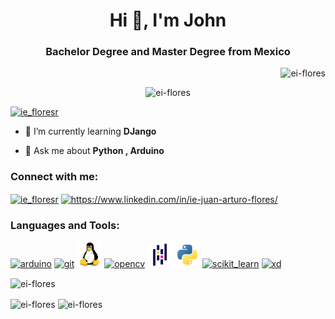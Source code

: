<h1 align="center">Hi 👋, I'm John</h1>
<h3 align="center">Bachelor Degree and Master Degree from Mexico</h3>

<p align="right">
   <img src="https://komarev.com/ghpvc/?username=ei-flores&label=Profile%20views&color=0e75b6&style=flat" alt="ei-flores" />
</p>

<p align="center">
   <img src="https://github-profile-trophy.vercel.app/?username=ei-flores&theme=matrix" alt="ei-flores"></a>
</p>

<p align="left"> <a href="https://twitter.com/ie_floresr" target="blank"><img src="https://img.shields.io/twitter/follow/ie_floresr?logo=twitter&style=for-the-badge" alt="ie_floresr" /></a> </p>

- 🌱 I’m currently learning **DJango**

- 💬 Ask me about **Python , Arduino**


<p>
   <h3 align="left">Connect with me:</h3>
   <a href="https://twitter.com/ie_floresr" target="blank"><img align="center" src="https://raw.githubusercontent.com/rahuldkjain/github-profile-readme-generator/master/src/images/icons/Social/twitter.svg" alt="ie_floresr" height="30" width="40"></a>
   <a href="https://linkedin.com/in/ie-juan-arturo-flores/" target="blank"><img align="center" src="https://raw.githubusercontent.com/rahuldkjain/github-profile-readme-generator/master/src/images/icons/Social/linked-in-alt.svg" alt="https://www.linkedin.com/in/ie-juan-arturo-flores/" height="30" width="40"></a>
</p>

<p>
   <h3 align="left">Languages and Tools:</h3>
   <a href="https://www.arduino.cc/" target="_blank" rel="noreferrer">
   <img src="https://cdn.worldvectorlogo.com/logos/arduino-1.svg" alt="arduino" width="40" height="40"></a>
   <a href="https://git-scm.com/" target="_blank" rel="noreferrer">
   <img src="https://www.vectorlogo.zone/logos/git-scm/git-scm-icon.svg" alt="git" width="40" height="40"></a>
   <a href="https://www.linux.org/" target="_blank" rel="noreferrer">
   <img src="https://raw.githubusercontent.com/devicons/devicon/master/icons/linux/linux-original.svg" alt="linux" width="40" height="40"></a>
   <a href="https://opencv.org/" target="_blank" rel="noreferrer">
   <img src="https://www.vectorlogo.zone/logos/opencv/opencv-icon.svg" alt="opencv" width="40" height="40"></a>
   <a href="https://pandas.pydata.org/" target="_blank" rel="noreferrer">
   <img src="https://raw.githubusercontent.com/devicons/devicon/2ae2a900d2f041da66e950e4d48052658d850630/icons/pandas/pandas-original.svg" alt="pandas" width="40" height="40"></a>
   <a href="https://www.python.org" target="_blank" rel="noreferrer">
   <img src="https://raw.githubusercontent.com/devicons/devicon/master/icons/python/python-original.svg" alt="python" width="40" height="40"></a>
   <a href="https://scikit-learn.org/" target="_blank" rel="noreferrer">
   <img src="https://upload.wikimedia.org/wikipedia/commons/0/05/Scikit_learn_logo_small.svg" alt="scikit_learn" width="40" height="40"></a>
   <a href="https://www.adobe.com/products/xd.html" target="_blank" rel="noreferrer">
   <img src="https://cdn.worldvectorlogo.com/logos/adobe-xd.svg" alt="xd" width="40" height="40"></a>
</p>
   





<p>
   <img align="center" src="https://github-readme-stats.vercel.app/api/top-langs?username=ei-flores&show_icons=true&theme=dark&title_color=2205ff&text_color=fff700&bg_color=0e0123&hide_border=true&cache_seconds=1800&locale=en&layout=compact" alt="ei-flores" /></p>

<p>
   <img align="center" witdh="50%" src="https://github-readme-stats.vercel.app/api?username=ei-flores&show_icons=true&theme=blue-green" alt="ei-flores" />
   <img align="center" witdh="50%" src="https://streak-stats.demolab.com/?user=ei-flores&theme=blue-green" alt="ei-flores" />
</p>

